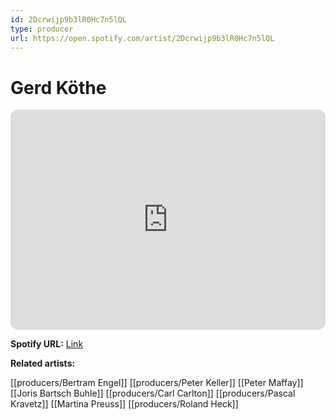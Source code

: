 ```yaml
---
id: 2Dcrwijp9b3lR0Hc7n5lQL
type: producer
url: https://open.spotify.com/artist/2Dcrwijp9b3lR0Hc7n5lQL
---
```

# Gerd Köthe

<iframe style="border-radius:12px" src="https://open.spotify.com/embed/artist/2Dcrwijp9b3lR0Hc7n5lQL" width="100%" height="352" frameBorder="0" allowfullscreen="" allow="autoplay; clipboard-write; encrypted-media; fullscreen; picture-in-picture" loading="lazy"></iframe>

**Spotify URL:** [Link](https://open.spotify.com/artist/2Dcrwijp9b3lR0Hc7n5lQL)

**Related artists:**

[[producers/Bertram Engel]]
[[producers/Peter Keller]]
[[Peter Maffay]]
[[Joris Bartsch Buhle]]
[[producers/Carl Carlton]]
[[producers/Pascal Kravetz]]
[[Martina Preuss]]
[[producers/Roland Heck]]
